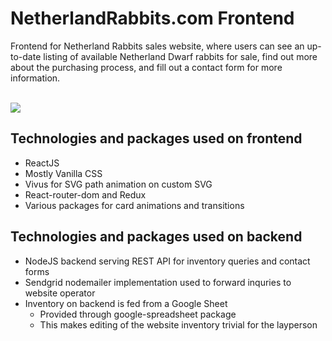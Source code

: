 # NetherlandRabbits.com Frontend

Frontend for Netherland Rabbits sales website, where users can see an up-to-date listing of available Netherland Dwarf rabbits for sale, find out more about the purchasing process, and fill out a contact form for more information.  

<br>
<img src="https://media.giphy.com/media/2wneInSPbFnRkb5oM4/giphy.gif">
<br>

## Technologies and packages used on frontend
* ReactJS
* Mostly Vanilla CSS
* Vivus for SVG path animation on custom SVG
* React-router-dom and Redux
* Various packages for card animations and transitions

## Technologies and packages used on backend
* NodeJS backend serving REST API for inventory queries and contact forms
* Sendgrid nodemailer implementation used to forward inquries to website operator
* Inventory on backend is fed from a Google Sheet
  * Provided through google-spreadsheet package
  * This makes editing of the website inventory trivial for the layperson

